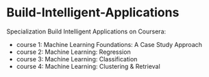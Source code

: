 # Build-Intelligent-Applications

Specialization  Build Intelligent Applications on Coursera:

* course 1: Machine Learning Foundations: A Case Study Approach
* course 2: Machine Learning: Regression
* course 3: Machine Learning: Classification
* course 4: Machine Learning: Clustering & Retrieval
